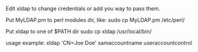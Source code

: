 Edit xldap to change credentials or add you way to pass them.

Put MyLDAP.pm to perl modules dir, like:
  sudo cp MyLDAP.pm /etc/perl/

Put xldap to one of $PATH dir
  sudo cp xldap /usr/local/bin/

usage example: xldap 'CN=Joe Doe' samaccountname useraccountcontrol

